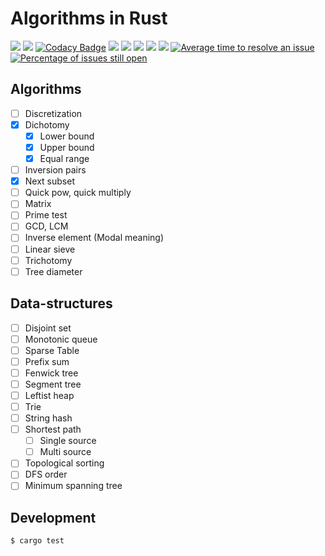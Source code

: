 # Algorithms in Rust

[![](https://img.shields.io/travis/StardustDL/Algorithms-in-Rust.svg)](https://travis-ci.org/StardustDL/Algorithms-in-Rust)
[![](https://img.shields.io/codecov/c/gh/StardustDL/Algorithms-in-Rust.svg)](https://codecov.io/gh/StardustDL/Algorithms-in-Rust)
[![Codacy Badge](https://api.codacy.com/project/badge/Grade/27703a0a0f0b44efa7d3e2586ef63f84)](https://www.codacy.com/app/StardustDL/Algorithms-in-Rust?utm_source=github.com&amp;utm_medium=referral&amp;utm_content=StardustDL/Algorithms-in-Rust&amp;utm_campaign=Badge_Grade)
[![](https://img.shields.io/librariesio/github/StardustDL/Algorithms-in-Rust.svg)](https://libraries.io/cargo/rsalgo)
[![](https://img.shields.io/crates/v/rsalgo.svg)](https://crates.io/crates/rsalgo)
[![](https://img.shields.io/crates/v/rsalgo.svg?label=docs&&colorA=blue)](https://docs.rs/rsalgo/)
![](https://img.shields.io/crates/d/rsalgo.svg)
![](https://img.shields.io/crates/l/rsalgo.svg)
[![Average time to resolve an issue](http://isitmaintained.com/badge/resolution/StardustDL/Algorithms-in-Rust.svg)](http://isitmaintained.com/project/StardustDL/Algorithms-in-Rust "Average time to resolve an issue")
[![Percentage of issues still open](http://isitmaintained.com/badge/open/StardustDL/Algorithms-in-Rust.svg)](http://isitmaintained.com/project/StardustDL/Algorithms-in-Rust "Percentage of issues still open")

## Algorithms

  - [ ] Discretization
  - [x] Dichotomy
    - [x] Lower bound
    - [x] Upper bound
    - [x] Equal range
  - [ ] Inversion pairs
  - [x] Next subset
  - [ ] Quick pow, quick multiply
  - [ ] Matrix
  - [ ] Prime test
  - [ ] GCD, LCM
  - [ ] Inverse element (Modal meaning)
  - [ ] Linear sieve
  - [ ] Trichotomy
  - [ ] Tree diameter

## Data-structures

  - [ ] Disjoint set
  - [ ] Monotonic queue
  - [ ] Sparse Table
  - [ ] Prefix sum
  - [ ] Fenwick tree
  - [ ] Segment tree
  - [ ] Leftist heap
  - [ ] Trie
  - [ ] String hash
  - [ ] Shortest path
    - [ ] Single source
    - [ ] Multi source
  - [ ] Topological sorting
  - [ ] DFS order
  - [ ] Minimum spanning tree

## Development

```sh
$ cargo test
```
